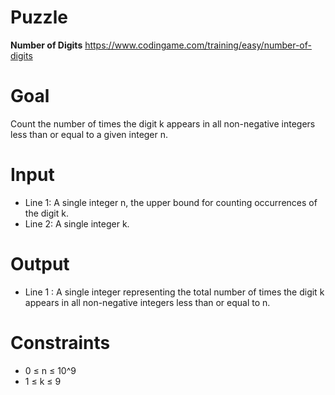 # Puzzle
**Number of Digits** https://www.codingame.com/training/easy/number-of-digits

# Goal
Count the number of times the digit k appears in all non-negative integers less than or equal to a given integer n.

# Input
* Line 1: A single integer n, the upper bound for counting occurrences of the digit k.
* Line 2: A single integer k.

# Output
* Line 1 : A single integer representing the total number of times the digit k appears in all non-negative integers less than or equal to n.

# Constraints
* 0 ≤ n ≤ 10^9
* 1 ≤ k ≤ 9
